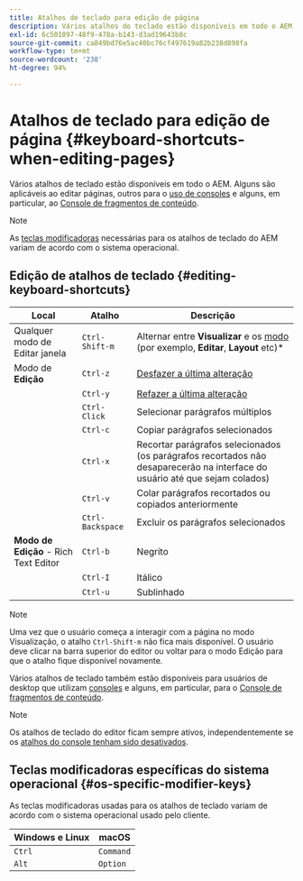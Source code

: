 ```yaml
---
title: Atalhos de teclado para edição de página
description: Vários atalhos do teclado estão disponíveis em todo o AEM, inclusive alguns para edição de páginas
exl-id: 6c501897-48f9-478a-b143-d3ad19643b8c
source-git-commit: ca849bd76e5ac40bc76cf497619a82b238d898fa
workflow-type: tm+mt
source-wordcount: '238'
ht-degree: 94%

---
```


# Atalhos de teclado para edição de página {#keyboard-shortcuts-when-editing-pages}

Vários atalhos de teclado estão disponíveis em todo o AEM. Alguns são aplicáveis ao editar páginas, outros para o [uso de consoles](/help/sites-cloud/authoring/getting-started/keyboard-shortcuts.md) e alguns, em particular, ao [Console de fragmentos de conteúdo](/help/sites-cloud/administering/content-fragments/content-fragments-console-keyboard-shortcuts.md).

>[!NOTE]
>
>As [teclas modificadoras](#os-specific-modifier-keys) necessárias para os atalhos de teclado do AEM variam de acordo com o sistema operacional.

## Edição de atalhos de teclado {#editing-keyboard-shortcuts}

| Local | Atalho | Descrição |
|---|---|---|
| Qualquer modo de Editar janela | `Ctrl-Shift-m` | Alternar entre **Visualizar** e os [modo](/help/sites-cloud/authoring/fundamentals/environment-tools.md#page-modes)</a> (por exemplo, **Editar**, **Layout** etc)* |
| Modo de **Edição** | `Ctrl-z` | [Desfazer a última alteração](/help/sites-cloud/authoring/fundamentals/editing-content.md#undoing-and-redoing-page-edits) |
|  | `Ctrl-y` | [Refazer a última alteração](/help/sites-cloud/authoring/fundamentals/editing-content.md#undoing-and-redoing-page-edits) |
|  | `Ctrl-Click` | Selecionar parágrafos múltiplos |
|  | `Ctrl-c` | Copiar parágrafos selecionados |
|  | `Ctrl-x` | Recortar parágrafos selecionados (os parágrafos recortados não desaparecerão na interface do usuário até que sejam colados) |
|  | `Ctrl-v` | Colar parágrafos recortados ou copiados anteriormente |
|  | `Ctrl-Backspace` | Excluir os parágrafos selecionados |
| **Modo de Edição** - Rich Text Editor | `Ctrl-b` | Negrito |
|  | `Ctrl-I` | Itálico |
|  | `Ctrl-u` | Sublinhado |

>[!NOTE]
>
>Uma vez que o usuário começa a interagir com a página no modo Visualização, o atalho `Ctrl-Shift-m` não fica mais disponível. O usuário deve clicar na barra superior do editor ou voltar para o modo Edição para que o atalho fique disponível novamente.

Vários atalhos de teclado também estão disponíveis para usuários de desktop que utilizam [consoles](/help/sites-cloud/authoring/getting-started/keyboard-shortcuts.md) e alguns, em particular, para o [Console de fragmentos de conteúdo](/help/sites-cloud/administering/content-fragments/content-fragments-console-keyboard-shortcuts.md).

>[!NOTE]
>
>Os atalhos de teclado do editor ficam sempre ativos, independentemente se os [atalhos do console tenham sido desativados](/help/sites-cloud/authoring/getting-started/keyboard-shortcuts.md#deactivating-keyboard-shortcuts).

## Teclas modificadoras específicas do sistema operacional {#os-specific-modifier-keys}

As teclas modificadoras usadas para os atalhos de teclado variam de acordo com o sistema operacional usado pelo cliente.

| Windows e Linux | macOS |
|---|---|
| `Ctrl` | `Command` |
| `Alt` | `Option` |
